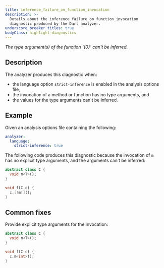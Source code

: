 ```yaml
---
title: inference_failure_on_function_invocation
description: >-
  Details about the inference_failure_on_function_invocation
  diagnostic produced by the Dart analyzer.
underscore_breaker_titles: true
bodyClass: highlight-diagnostics
---
```


_The type argument(s) of the function '{0}' can't be inferred._

## Description

The analyzer produces this diagnostic when:
- the language option `strict-inference` is enabled in the analysis options file,
- the invocation of a method or function has no type arguments, and
- the values for the type arguments can't be inferred.

## Example

Given an analysis options file containing the following:

```yaml
analyzer:
  language:
    strict-inference: true
```

The following code produces this diagnostic because the invocation of `m`
has no explicit type arguments, and the arguments can't be inferred:

```dart
abstract class C {
  void m<T>();
}

void f(C c) {
  c.[!m!]();
}
```

## Common fixes

Provide explicit type arguments for the invocation:

```dart
abstract class C {
  void m<T>();
}

void f(C c) {
  c.m<int>();
}
```
